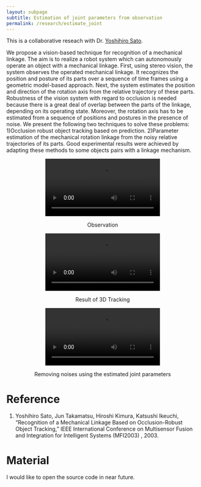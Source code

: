 ```yaml
---
layout: subpage
subtitle: Estimation of joint parameters from observation
permalink: /research/estimate_joint
---
```


This is a collaborative reseach with Dr. [Yoshihiro Sato](http://www.cvl.iis.u-tokyo.ac.jp/~yoshi/). 

We propose a vision-based technique for
recognition of a mechanical linkage. The aim is to realize
a robot system which can autonomously operate an object
with a mechanical linkage. First, using stereo vision, the
system observes the operated mechanical linkage. It recognizes
the position and posture of its parts over a sequence of
time frames using a geometric model-based approach. Next,
the system estimates the position and direction of the rotation
axis from the relative trajectory of these parts. Robustness of
the vision system with regard to occlusion is needed because
there is a great deal of overlap between the parts of the linkage,
depending on its operating state. Moreover, the rotation
axis has to be estimated from a sequence of positions and postures
in the presence of noise. We present the following two
techniques to solve these problems: 1)Occlusion robust object
tracking based on prediction. 2)Parameter estimation of the
mechanical rotation linkage from the noisy relative trajectories
of its parts. Good experimental results were achieved by
adapting these methods to some objects pairs with a linkage
mechanism.

<center>
<video controls>
  <source src="../assets/mov/lego_rgb.webm">
  <source src="../assets/mov/lego_rgb.mp4">
</video>
<p>Observation</p>	
</center>

<center>
<video controls>
  <source src="../assets/mov/lego_org.webm">
  <source src="../assets/mov/lego_org.mp4">
</video>
<p>Result of 3D Tracking</p>	
</center>

<center>
<video controls>
  <source src="../assets/mov/lego_cor.webm">
  <source src="../assets/mov/lego_cor.mp4">
</video>
<p>Removing noises using the estimated joint parameters</p>	
</center>


# Reference

1. Yoshihiro Sato, Jun Takamatsu, Hiroshi Kimura, Katsushi Ikeuchi, “Recognition of a Mechanical Linkage Based on Occlusion-Robust Object Tracking,” IEEE International Conference on Multisensor Fusion and Integration for Intelligent Systems (MFI2003) , 2003.

# Material

I would like to open the source code in near future.



